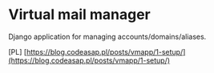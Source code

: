 # Virtual mail manager

Django application for managing accounts/domains/aliases.

[PL] [https://blog.codeasap.pl/posts/vmapp/1-setup/](https://blog.codeasap.pl/posts/vmapp/1-setup/)

